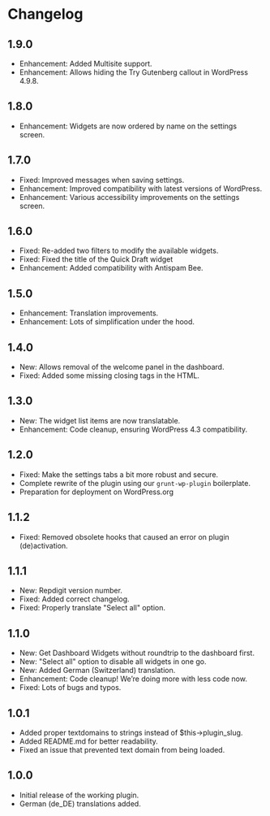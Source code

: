 # Changelog

## 1.9.0

* Enhancement: Added Multisite support.
* Enhancement: Allows hiding the Try Gutenberg callout in WordPress 4.9.8.

## 1.8.0

* Enhancement: Widgets are now ordered by name on the settings screen.

## 1.7.0

- Fixed: Improved messages when saving settings.
- Enhancement: Improved compatibility with latest versions of WordPress.
- Enhancement: Various accessibility improvements on the settings screen.

## 1.6.0

- Fixed: Re-added two filters to modify the available widgets.
- Fixed: Fixed the title of the Quick Draft widget
- Enhancement: Added compatibility with Antispam Bee.

## 1.5.0

- Enhancement: Translation improvements.
- Enhancement: Lots of simplification under the hood.

## 1.4.0

- New: Allows removal of the welcome panel in the dashboard.
- Fixed: Added some missing closing tags in the HTML.

## 1.3.0

* New: The widget list items are now translatable.
* Enhancement: Code cleanup, ensuring WordPress 4.3 compatibility.

## 1.2.0
* Fixed: Make the settings tabs a bit more robust and secure.
* Complete rewrite of the plugin using our `grunt-wp-plugin` boilerplate.
* Preparation for deployment on WordPress.org

## 1.1.2
* Fixed: Removed obsolete hooks that caused an error on plugin (de)activation.

## 1.1.1
* New: Repdigit version number.
* Fixed: Added correct changelog.
* Fixed: Properly translate "Select all" option.

## 1.1.0
* New: Get Dashboard Widgets without roundtrip to the dashboard first.
* New: "Select all" option to disable all widgets in one go.
* New: Added German (Switzerland) translation.
* Enhancement: Code cleanup! We’re doing more with less code now.
* Fixed: Lots of bugs and typos.

## 1.0.1
* Added proper textdomains to strings instead of $this->plugin_slug.
* Added README.md for better readability.
* Fixed an issue that prevented text domain from being loaded.

## 1.0.0
* Initial release of the working plugin.
* German (de_DE) translations added.
